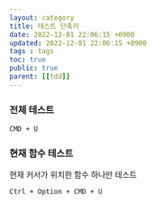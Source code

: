 ```yaml
---
layout: category
title: 테스트 단축키
date: 2022-12-01 22:06:15 +0900
updated: 2022-12-01 22:06:15 +0900
tags : tags
toc: true
public: true
parent: [[tdd]]
---
```


### 전체 테스트
```
CMD + U
```

### 현재 함수 테스트
현재 커서가 위치한 함수 하나만 테스트
```
Ctrl + Option + CMD + U
```